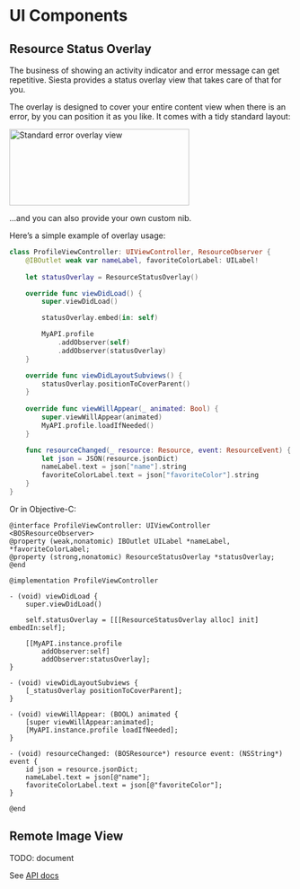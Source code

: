 # UI Components

## Resource Status Overlay

The business of showing an activity indicator and error message can get repetitive. Siesta provides a status overlay view that takes care of that for you.

The overlay is designed to cover your entire content view when there is an error, by you can position it as you like. It comes with a tidy standard layout:

<img alt="Standard error overlay view" src="/siesta/guide/images/standard-error-overlay@2x.png" width="320" height="136">

…and you can also provide your own custom nib.

Here’s a simple example of overlay usage:

```swift
class ProfileViewController: UIViewController, ResourceObserver {
    @IBOutlet weak var nameLabel, favoriteColorLabel: UILabel!
    
    let statusOverlay = ResourceStatusOverlay()

    override func viewDidLoad() {
        super.viewDidLoad()

        statusOverlay.embed(in: self)

        MyAPI.profile
            .addObserver(self)
            .addObserver(statusOverlay)
    }

    override func viewDidLayoutSubviews() {
        statusOverlay.positionToCoverParent()
    }
    
    override func viewWillAppear(_ animated: Bool) {
        super.viewWillAppear(animated)
        MyAPI.profile.loadIfNeeded()
    }

    func resourceChanged(_ resource: Resource, event: ResourceEvent) {
        let json = JSON(resource.jsonDict)
        nameLabel.text = json["name"].string
        favoriteColorLabel.text = json["favoriteColor"].string
    }
}
```

Or in Objective-C:

```objc
@interface ProfileViewController: UIViewController <BOSResourceObserver>
@property (weak,nonatomic) IBOutlet UILabel *nameLabel, *favoriteColorLabel;
@property (strong,nonatomic) ResourceStatusOverlay *statusOverlay;
@end

@implementation ProfileViewController

- (void) viewDidLoad {
    super.viewDidLoad()

    self.statusOverlay = [[[ResourceStatusOverlay alloc] init] embedIn:self];

    [[MyAPI.instance.profile
        addObserver:self]
        addObserver:statusOverlay];
}

- (void) viewDidLayoutSubviews {
    [_statusOverlay positionToCoverParent];
}

- (void) viewWillAppear: (BOOL) animated {
    [super viewWillAppear:animated];    
    [MyAPI.instance.profile loadIfNeeded];
}

- (void) resourceChanged: (BOSResource*) resource event: (NSString*) event {
    id json = resource.jsonDict;
    nameLabel.text = json[@"name"];
    favoriteColorLabel.text = json[@"favoriteColor"];
}

@end
```

## Remote Image View

TODO: document

See [API docs](https://bustoutsolutions.github.io/siesta/api/Classes/RemoteImageView.html)
